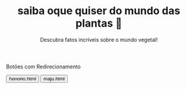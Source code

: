 <html lang="pt-BR">
<head>
  <meta charset="UTF-8">
  <meta name="viewport" content="width=device-width, initial-scale=1.0">
  <title>Curiosidades de Plantas</title>
  <link rel="stylesheet" href="styles.css">
</head>
<body>
  <header>
    <h1> saiba oque quiser do mundo das plantas 🌱</h1>
    <p>Descubra fatos incríveis sobre o mundo vegetal!</p>
  </header> 



  
<head>
  <meta charset="UTF-8">
  <maju.html>Botões com Redirecionamento</maju.html>
</head>
<body>

  <button onclick="honorio.html()">honorio.html</button>
  <button onclick="maju.html()">maju.html</button>

  <script>
    function honorio.html() {
      window.open("honorio.html");
    }

    function maju.html() {
      window.open("maju.html");
    }
  </script>

</body>
</html>





    










  











  
</html>
  

